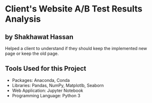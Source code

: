 # Client's Website A/B Test Results Analysis
## by Shakhawat Hassan
Helped a client to understand if they should keep the implemented new page or keep the old page.


## Tools Used for this Project
  - Packages: Anaconda, Conda
  - Libraries: Pandas, NumPy, Matplotlb, Seaborn
  - Web Application: Jupyter Notebook
  - Programming Language: Python 3
